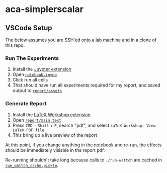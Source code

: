 # aca-simplerscalar

## VSCode Setup
The below assumes you are SSH'ed onto a lab machine and in a clone of this repo.

### Run The Experiments
1. Install the [Juypter extension](https://marketplace.visualstudio.com/items?itemName=ms-toolsai.jupyter)
2. Open [`notebook.ipynb`](https://github.com/charlielidbury/aca-simplerscalar/blob/main/notebook.ipynb)
3. Click run all cells
4. That should have run all experiments required for my report, and saved output to [`report/assets`](https://github.com/charlielidbury/aca-simplerscalar/tree/main/report/assets)

### Generate Report
1. Install the [LaTeX Workshop extension](https://marketplace.visualstudio.com/items?itemName=James-Yu.latex-workshop)
2. Open [`report/main.text`](https://github.com/charlielidbury/aca-simplerscalar/blob/main/report/main.tex)
3. Press `CMD` + `Shift` + `P`, search "pdf", and select `LaTeX Workshop: View LaTeX PDF file`
4. This bring up a live preview of the report

At this point, if you change anything in the notebook and re-run, the effects should be immediately visisble in the report pdf.

Re-running shouldn't take long because calls to `./run-wattch` are cached in [`run_wattch_cache.pickle`](https://github.com/charlielidbury/aca-simplerscalar/blob/main/run_wattch_cache.pickle).
